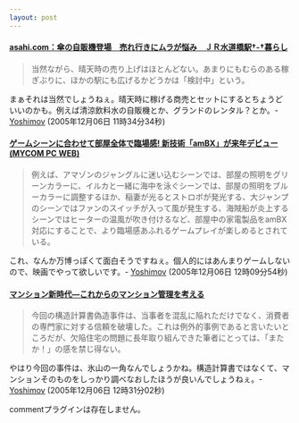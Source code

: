 ```yaml
---
layout: post
---
```

<h4><a href="http://www.asahi.com/life/update/1206/003.html?ref=rss">asahi.com：傘の自販機登場　売れ行きにムラが悩み　ＪＲ水道橋駅†-†暮らし</a></h4>
<blockquote><p>当然ながら、晴天時の売り上げはほとんどない。あまりにもむらのある稼ぎぶりに、ほかの駅にも広げるかどうかは「検討中」という。</p>
</blockquote>
<p>まぁそれは当然でしょうねぇ。晴天時に稼げる商売とセットにするとちょうどいいのかも。例えば清涼飲料水の自販機とか、グランドのレンタル？とか。- <a href="/?page=Yoshimov" class="wikipage">Yoshimov</a> (2005年12月06日 11時34分34秒)</p>
<h4><a href="http://pcweb.mycom.co.jp/news/2005/12/05/005.html">ゲームシーンに合わせて部屋全体で臨場感! 新技術「amBX」が来年デビュー (MYCOM PC WEB)</a></h4>
<blockquote><p>例えば、アマゾンのジャングルに迷い込むシーンでは、部屋の照明をグリーンカラーに、イルカと一緒に海中を泳ぐシーンでは、部屋の照明をブルーカラーに調整するほか、稲妻が光るとストロボが発光する、大ジャンプのシーンではファンのスイッチが入って風が発生する、海賊船が炎上するシーンではヒーターの温風が吹き付けるなど、部屋中の家電製品をamBX対応にすることで、より臨場感あふれるゲームプレイが楽しめるとされている。</p>
</blockquote>
<p>これ、なんか万博っぽくて面白そうですねぇ。個人的にはあんまりゲームしないので、映画でやって欲しいです。- <a href="/?page=Yoshimov" class="wikipage">Yoshimov</a> (2005年12月06日 12時09分54秒)</p>
<h4><a href="http://blog.nikkeibp.co.jp/mansion/archives/opinion/fresh/002544.html">マンション新時代―これからのマンション管理を考える</a></h4>
<blockquote><p>今回の構造計算書偽造事件は、当事者を混乱に陥れただけでなく、消費者の専門家に対する信頼を破壊した。これは例外的事例であると言いたいところだが、欠陥住宅の問題に長年取り組んできた筆者にとっては、「またか！」の感を禁じ得ない。</p>
</blockquote>
<p>やはり今回の事件は、氷山の一角なんでしょうかね。構造計算書ではなくて、マンションそのものをしっかり調べなおしたほうが良いんでしょうねぇ。- <a href="/?page=Yoshimov" class="wikipage">Yoshimov</a> (2005年12月06日 12時31分02秒)</p>
<p><span class="error">commentプラグインは存在しません。</span> </p>
